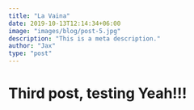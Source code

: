 ```yaml
---
title: "La Vaina"
date: 2019-10-13T12:14:34+06:00
image: "images/blog/post-5.jpg"
description: "This is a meta description."
author: "Jax"
type: "post"
---
```


# Third post, testing Yeah!!!



